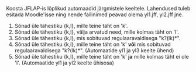 Koosta JFLAP-is lõplikud automaadid järgmistele keeltele.
Lahendused tuleb esitada Moodle'isse ning nende failinimed peavad olema yl1.jff, yl2.jff jne.

1. Sõnad üle tähestiku {k,l}, mille teine täht on 'k'.
2. Sõnad üle tähestiku {k,l}, välja arvatud need, mille kolmas täht on 'l'.
3. Sõnad üle tähestiku {k,l}, mis sobituvad regulaaravaldisega "k?(lk)*".
4. Sõnad üle tähestiku {k,l}, mille teine täht on 'k' **või** mis sobituvad regulaaravaldisega "k?(lk)*".
   (Automaatide yl1 ja yl3 keelte ühend)
5. Sõnad üle tähestiku {k,l}, mille teine täht on 'k' **ja** mille kolmas täht ei ole 'l'.
   (Automaatide yl1 ja yl2 keelte ühisosa)
